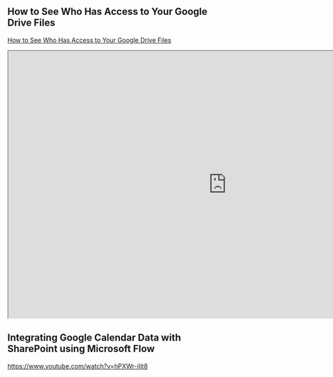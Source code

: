 ## How to See Who Has Access to Your Google Drive Files
[How to See Who Has Access to Your Google Drive Files](https://www.makeuseof.com/tag/see-access-google-drive-files/#:~:text=How%20to%20Check%20Who%20Has,see%20yourself%20on%20the%20list.)

<iframe 
    width="980" 
    height="600" 
    src="https://web.powerapps.com/webplayer/iframeapp?hideNavBar=true&amp;source=iframe&amp;screenColor=rgba(104,101,171,1)&amp;appId=/providers/Microsoft.PowerApps/apps/4bd102ce-d373-46d2-ac72-5dade9dadfb6"></iframe>
    
    
    
## Integrating Google Calendar Data with SharePoint using Microsoft Flow
https://www.youtube.com/watch?v=hPXWr-jIit8
